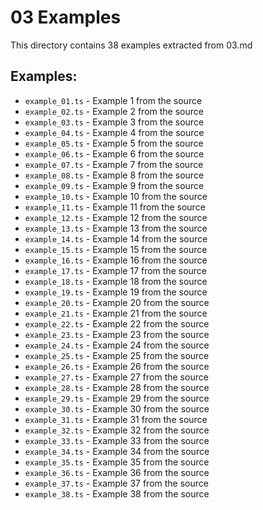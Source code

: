 # 03 Examples

This directory contains 38 examples extracted from 03.md

## Examples:
- `example_01.ts` - Example 1 from the source
- `example_02.ts` - Example 2 from the source
- `example_03.ts` - Example 3 from the source
- `example_04.ts` - Example 4 from the source
- `example_05.ts` - Example 5 from the source
- `example_06.ts` - Example 6 from the source
- `example_07.ts` - Example 7 from the source
- `example_08.ts` - Example 8 from the source
- `example_09.ts` - Example 9 from the source
- `example_10.ts` - Example 10 from the source
- `example_11.ts` - Example 11 from the source
- `example_12.ts` - Example 12 from the source
- `example_13.ts` - Example 13 from the source
- `example_14.ts` - Example 14 from the source
- `example_15.ts` - Example 15 from the source
- `example_16.ts` - Example 16 from the source
- `example_17.ts` - Example 17 from the source
- `example_18.ts` - Example 18 from the source
- `example_19.ts` - Example 19 from the source
- `example_20.ts` - Example 20 from the source
- `example_21.ts` - Example 21 from the source
- `example_22.ts` - Example 22 from the source
- `example_23.ts` - Example 23 from the source
- `example_24.ts` - Example 24 from the source
- `example_25.ts` - Example 25 from the source
- `example_26.ts` - Example 26 from the source
- `example_27.ts` - Example 27 from the source
- `example_28.ts` - Example 28 from the source
- `example_29.ts` - Example 29 from the source
- `example_30.ts` - Example 30 from the source
- `example_31.ts` - Example 31 from the source
- `example_32.ts` - Example 32 from the source
- `example_33.ts` - Example 33 from the source
- `example_34.ts` - Example 34 from the source
- `example_35.ts` - Example 35 from the source
- `example_36.ts` - Example 36 from the source
- `example_37.ts` - Example 37 from the source
- `example_38.ts` - Example 38 from the source
